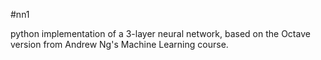 #nn1

python implementation of a 3-layer neural network, based on 
the Octave version from Andrew Ng's Machine Learning course.